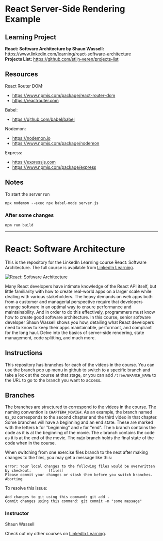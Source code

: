 # React Server-Side Rendering Example

## Learning Project

**React: Software Architecture by Shaun Wassell:** https://www.linkedin.com/learning/react-software-architecture \
**Projects List:** https://github.com/stijn-veren/projects-list

## Resources

React Router DOM:

- https://www.npmjs.com/package/react-router-dom
- https://reactrouter.com

Babel:

- https://github.com/babel/babel

Nodemon:

- https://nodemon.io
- https://www.npmjs.com/package/nodemon

Express:

- https://expressjs.com
- https://www.npmjs.com/package/express

## Notes

To start the server run

```
npx nodemon --exec npx babel-node server.js
```

### After some changes

```
npm run build
```

---

# React: Software Architecture

This is the repository for the LinkedIn Learning course React: Software Architecture. The full course is available from [LinkedIn Learning][lil-course-url].

![React: Software Architecture][lil-thumbnail-url]

Many React developers have intimate knowledge of the React API itself, but little familiarity with how to create real-world apps on a larger scale while dealing with various stakeholders. The heavy demands on web apps both from a customer and managerial perspective require that developers arrange software in an optimal way to ensure performance and maintainability. And in order to do this effectively, programmers must know how to create good software architecture. In this course, senior software developer Shaun Wassell shows you how, detailing what React developers need to know to keep their apps maintainable, performant, and compliant for the long haul. Delve into the basics of server-side rendering, state management, code splitting, and much more.

## Instructions

This repository has branches for each of the videos in the course. You can use the branch pop up menu in github to switch to a specific branch and take a look at the course at that stage, or you can add `/tree/BRANCH_NAME` to the URL to go to the branch you want to access.

## Branches

The branches are structured to correspond to the videos in the course. The naming convention is `CHAPTER#_MOVIE#`. As an example, the branch named `02_03` corresponds to the second chapter and the third video in that chapter.
Some branches will have a beginning and an end state. These are marked with the letters `b` for "beginning" and `e` for "end". The `b` branch contains the code as it is at the beginning of the movie. The `e` branch contains the code as it is at the end of the movie. The `main` branch holds the final state of the code when in the course.

When switching from one exercise files branch to the next after making changes to the files, you may get a message like this:

    error: Your local changes to the following files would be overwritten by checkout:        [files]
    Please commit your changes or stash them before you switch branches.
    Aborting

To resolve this issue:

    Add changes to git using this command: git add .
    Commit changes using this command: git commit -m "some message"

### Instructor

Shaun Wassell

Check out my other courses on [LinkedIn Learning](https://www.linkedin.com/learning/instructors/shaun-wassell).

[lil-course-url]: https://www.linkedin.com/learning/react-software-architecture
[lil-thumbnail-url]: https://cdn.lynda.com/course/2884265/2884265-1628621779594-16x9.jpg
